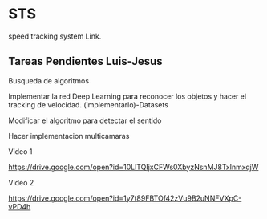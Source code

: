 # STS
speed tracking system
Link.

## Tareas Pendientes Luis-Jesus
Busqueda de algoritmos

Implementar la red Deep Learning para reconocer los objetos y hacer el tracking de velocidad. (implementarlo)-Datasets

Modificar el algoritmo para detectar el sentido

Hacer implementacion multicamaras

Video 1

https://drive.google.com/open?id=10LlTQIjxCFWs0XbyzNsnMJ8TxlnmxqjW


Video 2

https://drive.google.com/open?id=1y7t89FBTOf42zVu9B2uNNFVXpC-vPD4h
